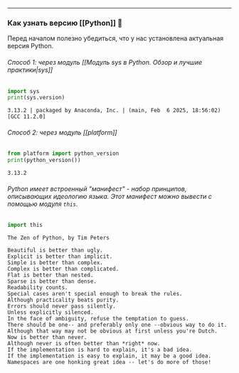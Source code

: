 ___
### Как узнать версию [[Python]] 🐍
Перед началом полезно убедиться, что у нас установлена актуальная версия Python.
###### Способ 1: через модуль [[Модуль sys в Python. Обзор и лучшие практики|sys]]
```python
import sys
print(sys.version)
```
```console black:1
3.13.2 | packaged by Anaconda, Inc. | (main, Feb  6 2025, 18:56:02) [GCC 11.2.0]
```
###### Способ 2: через модуль [[platform]]
```python
from platform import python_version
print(python_version())
```
```console black:1
3.13.2
```
###### Python имеет встроенный "манифест" - набор принципов, описывающих идеологию языка. Этот манифест можно вывести с помощью модуля `this`.
```python
import this
```
```console black:1-21
The Zen of Python, by Tim Peters

Beautiful is better than ugly.
Explicit is better than implicit.
Simple is better than complex.
Complex is better than complicated.
Flat is better than nested.
Sparse is better than dense.
Readability counts.
Special cases aren't special enough to break the rules.
Although practicality beats purity.
Errors should never pass silently.
Unless explicitly silenced.
In the face of ambiguity, refuse the temptation to guess.
There should be one-- and preferably only one --obvious way to do it.
Although that way may not be obvious at first unless you're Dutch.
Now is better than never.
Although never is often better than *right* now.
If the implementation is hard to explain, it's a bad idea.
If the implementation is easy to explain, it may be a good idea.
Namespaces are one honking great idea -- let's do more of those!
```